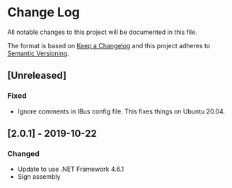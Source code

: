 # Change Log

All notable changes to this project will be documented in this file.

The format is based on [Keep a Changelog](http://keepachangelog.com/)
and this project adheres to [Semantic Versioning](http://semver.org/).

<!-- Available types of changes:
### Added
### Changed
### Fixed
### Deprecated
### Removed
### Security
-->

## [Unreleased]

### Fixed

- Ignore comments in IBus config file. This fixes things on Ubuntu 20.04.

## [2.0.1] - 2019-10-22

### Changed

- Update to use .NET Framework 4.6.1
- Sign assembly
